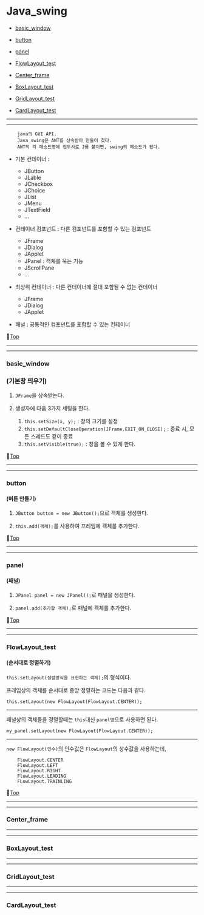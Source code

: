 # Java_swing

* [basic_window](#basic_window)


* [button](#button)


* [panel](#panel)


* [FlowLayout_test](#flowlayout_test)


* [Center_frame](#center_frame)


* [BoxLayout_test](#boxlayout_test)


* [GridLayout_test](#gridlayout_test)


* [CardLayout_test](#cardlayout_test)

---
---

		java의 GUI API.
		Java_swing은 AWT를 상속받아 만들어 졌다.
		AWT의 각 메소드명에 접두사로 J를 붙이면, swing의 메소드가 된다. 

* 기본 컨테이너 : 

	* JButton
	* JLable
	* JCheckbox
	* JChoice
	* JList
	* JMenu
	* JTextField 
	* ...


* 컨테이너 컴포넌트 : 다른 컴포넌트를 포함할 수 있는 컴포넌트

	* JFrame
	* JDialog
	* JApplet
	* JPanel : 객체를 묶는 기능		
	* JScrollPane 
	* ...
	

* 최상위 컨테이너 : 다른 컨테이너에 절대 포함될 수 없는 컨테이너

	* JFrame
	* JDialog
	* JApplet
	

* 패널 : 공통적인 컴포넌트를 포함할 수 있는 컨테이너

:camel:[Top](#java_swing)

---
---

### basic_window
### (기본창 띄우기)

1. ``JFrame``을 상속받는다.

1. 생성자에 다음 3가지 세팅을 한다.
	1. ``this.setSize(x, y);`` : 창의 크기를 설정
	1. ``this.setDefaultCloseOperation(JFrame.EXIT_ON_CLOSE);`` : 종료 시, 모든 스레드도 같이 종료
	1. ``this.setVisible(true);`` : 창을 볼 수 있게 한다.
	
:camel:[Top](#java_swing)
	
---
---

### button
#### (버튼 만들기)

1. ``JButton button = new JButton();``으로 객체를 생성한다.

1. ``this.add(객체);``를 사용하여 프레임에 객체를 추가한다.

:camel:[Top](#java_swing)

---
---

### panel
#### (패널)

1. ``JPanel panel = new JPanel();``로 패널을 생성한다.

1. ``panel.add(추가할 객체);``로 패널에 객체를 추가한다.

:camel:[Top](#java_swing)

---
---

### FlowLayout_test
#### (순서대로 정렬하기)

``this.setLayout(정렬방식을 표현하는 객체);``의 형식이다.

프래임상의 객체를 순서대로 중앙 정렬하는 코드는 다음과 같다.

``this.setLayout(new FlowLayout(FlowLayout.CENTER));``

---

패널상의 객체들을 정렬할때는 ``this``대신 ``panel명``으로 사용하면 된다.

``my_panel.setLayout(new FlowLayout(FlowLayout.CENTER));``

---

``new FlowLayout(인수)``의 인수값은 ``FlowLayout``의 상수값을 사용하는데,

		FlowLayout.CENTER
		FlowLayout.LEFT
		FlowLayout.RIGHT
		FlowLayout.LEADING
		FLowLayout.TRAINLING
		
:camel:[Top](#java_swing)

---
---

### Center_frame

---
---

### BoxLayout_test

---
---

### GridLayout_test

---
---

### CardLayout_test